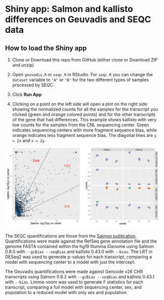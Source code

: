 # Shiny app: Salmon and kallisto differences on Geuvadis and SEQC data

## How to load the Shiny app

1) Clone or Download this repo from GitHub (either clone or Download ZIP and unzip)

2) Open `geuvadis.R` or `seqc.R` in RStudio. For `seqc.R` you can change the `dataset` variable to `"A"` or `"B"` for the two different types of samples processed by SEQC.

3) Click **Run App**

4) Clicking on a point on the left side will open a plot on the right side showing the normalized counts for all the samples for the transcript you clicked (green and orange colored points) and for the other transcripts of the gene that had differences. This example shows kallisto with very low counts for the samples from the CNL sequencing center. Green indicates sequencing centers with more fragment sequence bias, while orange indicates less fragment sequence bias. The diagonal lines are `y = 2x` and `x = 2y`.

![Example of clicking a transcript](example.png)

The SEQC quantifications are those from the [Salmon publication](https://www.ncbi.nlm.nih.gov/pmc/articles/PMC5600148/). Quantifications were made against the RefSeq gene annotation file and the genome FASTA contained within the hg19 Illumina iGenome using Salmon 0.8.0 with `--gcBias --seqBias` and kallisto 0.43.0 with `--bias`. The LRT in DESeq2 was used to generate p-values for each transcript, comparing a model with sequencing center to a model with just the intercept.

The Geuvadis quantifications were made against Gencode v26 CHR transcripts using Salmon 0.8.2 with `--gcBias --seqBias` and kallisto 0.43.1 with `--bias`. Limma-voom was used to generate F statistics for each transcript, comparing a full model with sequencing center, sex, and population to a reduced model with only sex and population.
